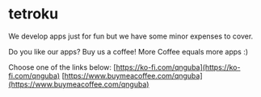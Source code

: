 # tetroku

We develop apps just for fun but we have some minor expenses to cover.

Do you like our apps? Buy us a coffee!
More Coffee equals more apps :)

Choose one of the links below:
  [https://ko-fi.com/qnguba](https://ko-fi.com/qnguba)
  [https://www.buymeacoffee.com/qnguba](https://www.buymeacoffee.com/qnguba)